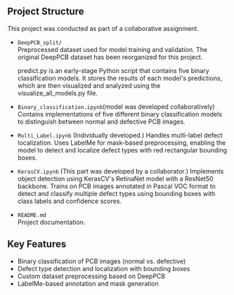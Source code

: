 ## Project Structure
   This project was conducted as part of a collaborative assignment.

- `DeepPCB_split/`  
  Preprocessed dataset used for model training and validation. The original DeepPCB dataset has been reorganized for this project.
  
  predict.py is an early-stage Python script that contains five binary classification models. It stores the results of each model's predictions, which are then visualized and analyzed using the visualize_all_models.py file.

- `Binary_classification.ipynb`(model was developed collaboratively)  
  Contains implementations of five different binary classification models to distinguish between normal and defective PCB images.

- `Multi_Label.ipynb` (Individually developed.) 
  Handles multi-label defect localization. Uses LabelMe for mask-based preprocessing, enabling the model to detect and localize defect types with red rectangular bounding boxes.

- `KerasCV.ipynb` (This part was developed by a collaborator.) 
  Implements object detection using KerasCV's RetinaNet model with a ResNet50 backbone. Trains on PCB images annotated in Pascal VOC format to detect and classify multiple defect types using bounding boxes with class labels and confidence scores.

- `README.md`  
  Project documentation.

## Key Features

- Binary classification of PCB images (normal vs. defective)
- Defect type detection and localization with bounding boxes
- Custom dataset preprocessing based on DeepPCB
- LabelMe-based annotation and mask generation